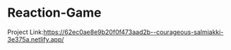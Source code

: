 # Reaction-Game
Project Link:https://62ec0ae8e9b20f0f473aad2b--courageous-salmiakki-3e375a.netlify.app/
